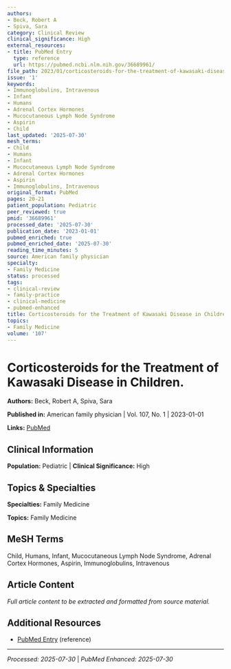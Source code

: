 ```yaml
---
authors:
- Beck, Robert A
- Spiva, Sara
category: Clinical Review
clinical_significance: High
external_resources:
- title: PubMed Entry
  type: reference
  url: https://pubmed.ncbi.nlm.nih.gov/36689961/
file_path: 2023/01/corticosteroids-for-the-treatment-of-kawasaki-disease-in-chi.md
issue: '1'
keywords:
- Immunoglobulins, Intravenous
- Infant
- Humans
- Adrenal Cortex Hormones
- Mucocutaneous Lymph Node Syndrome
- Aspirin
- Child
last_updated: '2025-07-30'
mesh_terms:
- Child
- Humans
- Infant
- Mucocutaneous Lymph Node Syndrome
- Adrenal Cortex Hormones
- Aspirin
- Immunoglobulins, Intravenous
original_format: PubMed
pages: 20-21
patient_population: Pediatric
peer_reviewed: true
pmid: '36689961'
processed_date: '2025-07-30'
publication_date: '2023-01-01'
pubmed_enriched: true
pubmed_enriched_date: '2025-07-30'
reading_time_minutes: 5
source: American family physician
specialty:
- Family Medicine
status: processed
tags:
- clinical-review
- family-practice
- clinical-medicine
- pubmed-enhanced
title: Corticosteroids for the Treatment of Kawasaki Disease in Children.
topics:
- Family Medicine
volume: '107'
---
```


# Corticosteroids for the Treatment of Kawasaki Disease in Children.

**Authors:** Beck, Robert A, Spiva, Sara

**Published in:** American family physician | Vol. 107, No. 1 | 2023-01-01

**Links:** [PubMed](https://pubmed.ncbi.nlm.nih.gov/36689961/)

## Clinical Information

**Population:** Pediatric | **Clinical Significance:** High

## Topics & Specialties

**Specialties:** Family Medicine

**Topics:** Family Medicine

## MeSH Terms

Child, Humans, Infant, Mucocutaneous Lymph Node Syndrome, Adrenal Cortex Hormones, Aspirin, Immunoglobulins, Intravenous

## Article Content

*Full article content to be extracted and formatted from source material.*

## Additional Resources

- [PubMed Entry](https://pubmed.ncbi.nlm.nih.gov/36689961/) (reference)

---

*Processed: 2025-07-30* | *PubMed Enhanced: 2025-07-30*
